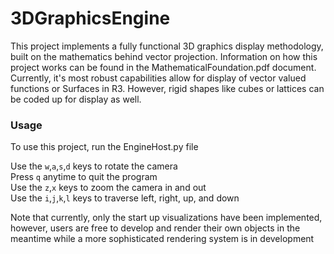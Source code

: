 # 3DGraphicsEngine
This project implements a fully functional 3D graphics display methodology, built on the mathematics behind vector projection. Information
on how this project works can be found in the MathematicalFoundation.pdf document. Currently, it's most robust capabilities allow for
display of vector valued functions or Surfaces in R3. However, rigid shapes like cubes or lattices can be coded up for display as well.

### Usage   
To use this project, run the EngineHost.py file

Use the `w`,`a`,`s`,`d` keys to rotate the camera  
Press `q` anytime to quit the program  
Use the `z`,`x` keys to zoom the camera in and out  
Use the `i`,`j`,`k`,`l` keys to traverse left, right, up, and down  

Note that currently, only the start up visualizations have been implemented, however, users are free to develop and render their own objects
in the meantime while a more sophisticated rendering system is in development
